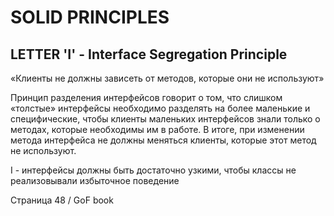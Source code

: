 # SOLID PRINCIPLES
## LETTER 'I' - Interface Segregation Principle

«Клиенты не должны зависеть от методов, которые они не используют»

Принцип разделения интерфейсов говорит о том, что слишком «толстые» 
интерфейсы необходимо разделять на более маленькие и специфические, 
чтобы клиенты маленьких интерфейсов знали только о методах, которые 
необходимы им в работе. В итоге, при изменении метода интерфейса не 
должны меняться клиенты, которые этот метод не используют.

I - интерфейсы должны быть достаточно узкими, чтобы классы не 
    реализовывали избыточное поведение

Страница 48 / GoF book

